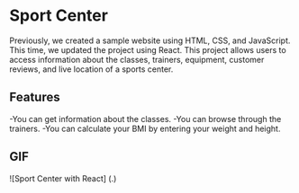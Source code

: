 # Sport Center

Previously, we created a sample website using HTML, CSS, and JavaScript. This time, we updated the project using React.
This project allows users to access information about the classes, trainers, equipment, customer reviews, and live location of a sports center.

## Features

-You can get information about the classes.
-You can browse through the trainers.
-You can calculate your BMI by entering your weight and height.

## GIF

![Sport Center with React] (.)